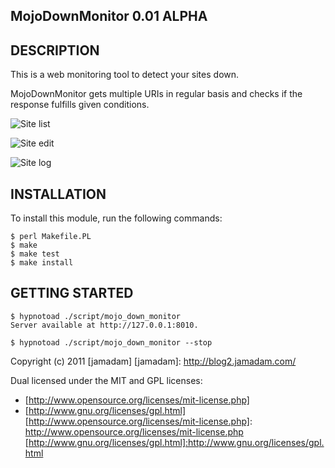 MojoDownMonitor 0.01 ALPHA
---------------

## DESCRIPTION

This is a web monitoring tool to detect your sites down.

MojoDownMonitor gets multiple URIs in regular basis and checks if the response
fulfills given conditions. 

![Site list](/jamadam/mojo-down-monitor/raw/master/screenshot/01.jpg "Site list")

![Site edit](/jamadam/mojo-down-monitor/raw/master/screenshot/02.jpg "Site edit")

![Site log](/jamadam/mojo-down-monitor/raw/master/screenshot/03.jpg "Site log")

## INSTALLATION

To install this module, run the following commands:

    $ perl Makefile.PL
    $ make
    $ make test
    $ make install

## GETTING STARTED

    $ hypnotoad ./script/mojo_down_monitor
    Server available at http://127.0.0.1:8010.

    $ hypnotoad ./script/mojo_down_monitor --stop

Copyright (c) 2011 [jamadam]
[jamadam]: http://blog2.jamadam.com/

Dual licensed under the MIT and GPL licenses:

- [http://www.opensource.org/licenses/mit-license.php]
- [http://www.gnu.org/licenses/gpl.html]
[http://www.opensource.org/licenses/mit-license.php]: http://www.opensource.org/licenses/mit-license.php
[http://www.gnu.org/licenses/gpl.html]:http://www.gnu.org/licenses/gpl.html
